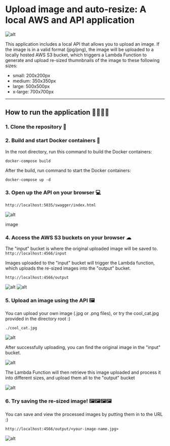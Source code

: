 # Upload image and auto-resize: A local AWS and API application

![alt](https://./readme_images/thumbnail_program_workflow.jpg)

This application includes a local API that allows you to upload an image. If the image is in a valid format (jpg/png), the image will be uploaded to a locally hosted AWS S3 bucket, which triggers a Lambda Function to generate and upload re-sized thumnbnails of the image to these following sizes:

- small: 200x200px
- medium: 350x350px
- large: 500x500px
- x-large: 700x700px

---

## How to run the application 🏃‍♂️🏃‍♀️

### 1. Clone the repository 💾

### 2. Build and start Docker containers 🐳

In the root directory, run this command to build the Docker containers:

`docker-compose build`

After the build, run command to start the Docker containers:

`docker-compose up -d`

### 3. Open up the API on your browser 💻

`http://localhost:5035/swagger/index.html`

![alt](https://./readme_images/thumbnailapi_screenshot.jpg)

image

### 4. Access the AWS S3 buckets on your browser ☁

The "input" bucket is where the original uploaded image will be saved to.
`http://localhost:4566/input`

Images uploaded to the "input" bucket will trigger the Lambda function, which uploads the re-sized images into the "output" bucket.

`http://localhost:4566/output`

![alt](https://./readme_images/input_bucket_screenshot.jpg)
![alt](https://./readme_images/output_bucket_screenshot.jpg)

### 5. Upload an image using the API 🖼

You can upload your own image (.jpg or .png files), or try the cool_cat.jpg provided in the directory root :)

`./cool_cat.jpg`

![alt](https://./cool_cat.jpg)

After successfully uploading, you can find the original image in the "input" bucket.

![alt](https://./readme_images/uploaded_input_bucket.jpg)

The Lambda Function will then retrieve this image uploaded and process it into different sizes, and upload them all to the "output" bucket

![alt](https://./readme_images/uploaded_input_bucket.jpg)

### 6. Try saving the re-sized image! 🖼🖼🖼🖼

You can save and view the processed images by putting them in to the URL :)

`http://localhost:4566/output/<your-image-name.jpg>`

![alt](https://./readme_images/output_images.jpg)
